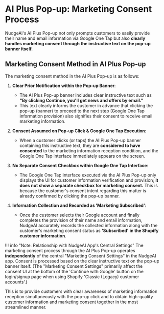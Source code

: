# AI Plus Pop-up: Marketing Consent Process

NudgeAI's AI Plus Pop-up not only prompts customers to easily provide their name and email information via Google One Tap but also **clearly handles marketing consent through the instructive text on the pop-up banner itself.**

## Marketing Consent Method in AI Plus Pop-up

The marketing consent method in the AI Plus Pop-up is as follows:

1.  **Clear Prior Notification within the Pop-up Banner**:
    *   The AI Plus Pop-up banner includes clear instructive text such as **"By clicking Continue, you'll get news and offers by email."**
    *   This text clearly informs the customer in advance that clicking the pop-up (banner) to proceed to the next step (Google One Tap information provision) also signifies their consent to receive email marketing information.

2.  **Consent Assumed on Pop-up Click & Google One Tap Execution**:
    *   When a customer clicks (or taps) the AI Plus Pop-up banner containing this instructive text, they are **considered to have consented** to the marketing information reception condition, and the Google One Tap interface immediately appears on the screen.

3.  **No Separate Consent Checkbox within Google One Tap Interface**:
    *   The Google One Tap interface executed via the AI Plus Pop-up only displays the UI for customer information verification and provision; **it does not show a separate checkbox for marketing consent.** This is because the customer's consent intent regarding this matter is already confirmed by clicking the pop-up banner.

4.  **Information Collection and Recorded as 'Marketing Subscribed'**:
    *   Once the customer selects their Google account and finally completes the provision of their name and email information, NudgeAI accurately records the collected information along with the customer's marketing consent status as **'Subscribed' in the Shopify customer information**.

!!! info "Note: Relationship with NudgeAI App's Central Settings"
    The marketing consent process through the AI Plus Pop-up operates **independently** of the central "Marketing Consent Settings" in the NudgeAI app. Consent is processed based on the clear instructive text on the pop-up banner itself.
    (The "Marketing Consent Settings" primarily affect the consent UI at the bottom of the 'Continue with Google' button on the login/signup page when using Shopify 'Classic (Legacy) customer accounts'.)

This is to provide customers with clear awareness of marketing information reception simultaneously with the pop-up click and to obtain high-quality customer information and marketing consent together in the most streamlined manner. 